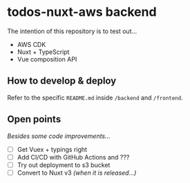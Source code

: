 # todos-nuxt-aws backend

The intention of this repository is to test out...
- AWS CDK
- Nuxt + TypeScript
- Vue composition API

## How to develop & deploy

Refer to the specific `README.md` inside `/backend` and `/frontend`.

## Open points
_Besides some code improvements..._

- [ ] Get Vuex + typings right
- [ ] Add CI/CD with GitHub Actions and ???
- [ ] Try out deployment to s3 bucket
- [ ] Convert to Nuxt v3 _(when it is released...)_
